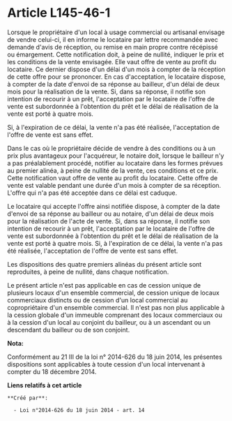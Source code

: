 # Article L145-46-1

Lorsque le propriétaire d'un local à usage commercial ou artisanal envisage de vendre celui-ci, il en informe le locataire
par lettre recommandée avec demande d'avis de réception, ou remise en main propre contre récépissé ou émargement. Cette
notification doit, à peine de nullité, indiquer le prix et les conditions de la vente envisagée. Elle vaut offre de vente au
profit du locataire. Ce dernier dispose d'un délai d'un mois à compter de la réception de cette offre pour se prononcer. En
cas d'acceptation, le locataire dispose, à compter de la date d'envoi de sa réponse au bailleur, d'un délai de deux mois pour
la réalisation de la vente. Si, dans sa réponse, il notifie son intention de recourir à un prêt, l'acceptation par le
locataire de l'offre de vente est subordonnée à l'obtention du prêt et le délai de réalisation de la vente est porté à quatre
mois.

Si, à l'expiration de ce délai, la vente n'a pas été réalisée, l'acceptation de l'offre de vente est sans effet.

Dans le cas où le propriétaire décide de vendre à des conditions ou à un prix plus avantageux pour l'acquéreur, le notaire
doit, lorsque le bailleur n'y a pas préalablement procédé, notifier au locataire dans les formes prévues au premier alinéa, à
peine de nullité de la vente, ces conditions et ce prix. Cette notification vaut offre de vente au profit du locataire. Cette
offre de vente est valable pendant une durée d'un mois à compter de sa réception. L'offre qui n'a pas été acceptée dans ce
délai est caduque.

Le locataire qui accepte l'offre ainsi notifiée dispose, à compter de la date d'envoi de sa réponse au bailleur ou au
notaire, d'un délai de deux mois pour la réalisation de l'acte de vente. Si, dans sa réponse, il notifie son intention de
recourir à un prêt, l'acceptation par le locataire de l'offre de vente est subordonnée à l'obtention du prêt et le délai de
réalisation de la vente est porté à quatre mois. Si, à l'expiration de ce délai, la vente n'a pas été réalisée, l'acceptation
de l'offre de vente est sans effet.

Les dispositions des quatre premiers alinéas du présent article sont reproduites, à peine de nullité, dans chaque
notification.

Le présent article n'est pas applicable en cas de cession unique de plusieurs locaux d'un ensemble commercial, de cession
unique de locaux commerciaux distincts ou de cession d'un local commercial au copropriétaire d'un ensemble commercial. Il
n'est pas non plus applicable à la cession globale d'un immeuble comprenant des locaux commerciaux ou à la cession d'un local
au conjoint du bailleur, ou à un ascendant ou un descendant du bailleur ou de son conjoint.

**Nota:**

Conformément au 21 III de la loi n° 2014-626 du 18 juin 2014, les présentes dispositions sont applicables à toute cession
d'un local intervenant à compter du 18 décembre 2014.

**Liens relatifs à cet article**

	**Créé par**:

	  - Loi n°2014-626 du 18 juin 2014 - art. 14
